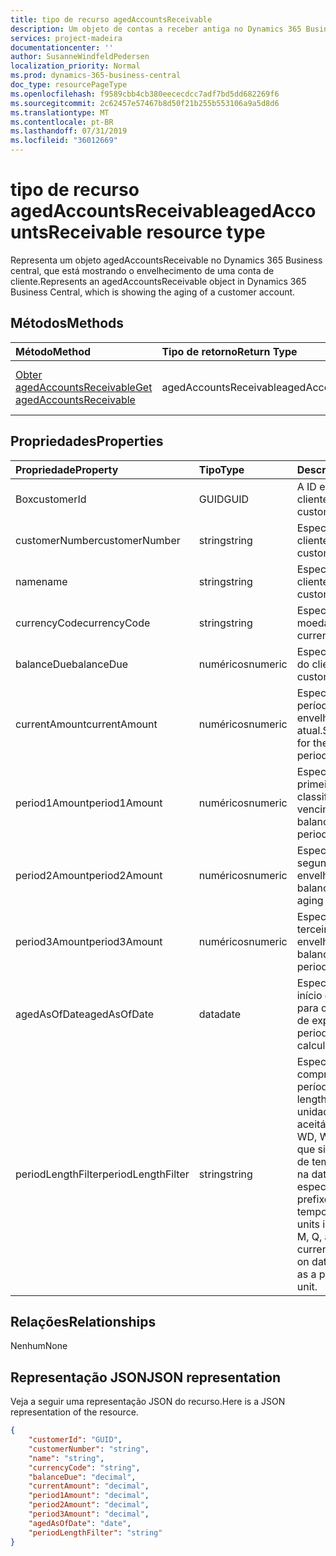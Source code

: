 ```yaml
---
title: tipo de recurso agedAccountsReceivable
description: Um objeto de contas a receber antiga no Dynamics 365 Business central.
services: project-madeira
documentationcenter: ''
author: SusanneWindfeldPedersen
localization_priority: Normal
ms.prod: dynamics-365-business-central
doc_type: resourcePageType
ms.openlocfilehash: f9589cbb4cb380eececdcc7adf7bd5dd682269f6
ms.sourcegitcommit: 2c62457e57467b8d50f21b255b553106a9a5d8d6
ms.translationtype: MT
ms.contentlocale: pt-BR
ms.lasthandoff: 07/31/2019
ms.locfileid: "36012669"
---
```

# <a name="agedaccountsreceivable-resource-type"></a><span data-ttu-id="4ad56-103">tipo de recurso agedAccountsReceivable</span><span class="sxs-lookup"><span data-stu-id="4ad56-103">agedAccountsReceivable resource type</span></span>
<span data-ttu-id="4ad56-104">Representa um objeto agedAccountsReceivable no Dynamics 365 Business central, que está mostrando o envelhecimento de uma conta de cliente.</span><span class="sxs-lookup"><span data-stu-id="4ad56-104">Represents an agedAccountsReceivable object in Dynamics 365 Business Central, which is showing the aging of a customer account.</span></span>

## <a name="methods"></a><span data-ttu-id="4ad56-105">Métodos</span><span class="sxs-lookup"><span data-stu-id="4ad56-105">Methods</span></span>

| <span data-ttu-id="4ad56-106">Método</span><span class="sxs-lookup"><span data-stu-id="4ad56-106">Method</span></span>         | <span data-ttu-id="4ad56-107">Tipo de retorno</span><span class="sxs-lookup"><span data-stu-id="4ad56-107">Return Type</span></span>  |<span data-ttu-id="4ad56-108">Descrição</span><span class="sxs-lookup"><span data-stu-id="4ad56-108">Description</span></span>|
|:---------------|:-------------|:----------|
|[<span data-ttu-id="4ad56-109">Obter agedAccountsReceivable</span><span class="sxs-lookup"><span data-stu-id="4ad56-109">Get agedAccountsReceivable</span></span>](../api/dynamics-agedaccountsreceivable-get.md)|<span data-ttu-id="4ad56-110">agedAccountsReceivable</span><span class="sxs-lookup"><span data-stu-id="4ad56-110">agedAccountsReceivable</span></span>|<span data-ttu-id="4ad56-111">Obter o objeto agedAccountsReceivable</span><span class="sxs-lookup"><span data-stu-id="4ad56-111">Get agedAccountsReceivable object</span></span>|

## <a name="properties"></a><span data-ttu-id="4ad56-112">Propriedades</span><span class="sxs-lookup"><span data-stu-id="4ad56-112">Properties</span></span>
| <span data-ttu-id="4ad56-113">Propriedade</span><span class="sxs-lookup"><span data-stu-id="4ad56-113">Property</span></span>       | <span data-ttu-id="4ad56-114">Tipo</span><span class="sxs-lookup"><span data-stu-id="4ad56-114">Type</span></span>    |<span data-ttu-id="4ad56-115">Descrição</span><span class="sxs-lookup"><span data-stu-id="4ad56-115">Description</span></span>                                  |
|:---------------|:--------|:--------------------------------------------|
|<span data-ttu-id="4ad56-116">Box</span><span class="sxs-lookup"><span data-stu-id="4ad56-116">customerId</span></span>      |<span data-ttu-id="4ad56-117">GUID</span><span class="sxs-lookup"><span data-stu-id="4ad56-117">GUID</span></span>     |<span data-ttu-id="4ad56-118">A ID exclusiva do cliente.</span><span class="sxs-lookup"><span data-stu-id="4ad56-118">The unique ID of customer.</span></span>                   |
|<span data-ttu-id="4ad56-119">customerNumber</span><span class="sxs-lookup"><span data-stu-id="4ad56-119">customerNumber</span></span>  |<span data-ttu-id="4ad56-120">string</span><span class="sxs-lookup"><span data-stu-id="4ad56-120">string</span></span>   |<span data-ttu-id="4ad56-121">Especifica o número do cliente.</span><span class="sxs-lookup"><span data-stu-id="4ad56-121">Specifies customer's number.</span></span>                 |
|<span data-ttu-id="4ad56-122">name</span><span class="sxs-lookup"><span data-stu-id="4ad56-122">name</span></span>            |<span data-ttu-id="4ad56-123">string</span><span class="sxs-lookup"><span data-stu-id="4ad56-123">string</span></span>   |<span data-ttu-id="4ad56-124">Especifica o nome do cliente.</span><span class="sxs-lookup"><span data-stu-id="4ad56-124">Specifies customer's name.</span></span>                   |
|<span data-ttu-id="4ad56-125">currencyCode</span><span class="sxs-lookup"><span data-stu-id="4ad56-125">currencyCode</span></span>    |<span data-ttu-id="4ad56-126">string</span><span class="sxs-lookup"><span data-stu-id="4ad56-126">string</span></span>   |<span data-ttu-id="4ad56-127">Especifica a moeda.</span><span class="sxs-lookup"><span data-stu-id="4ad56-127">Specifies the currency.</span></span>                      |
|<span data-ttu-id="4ad56-128">balanceDue</span><span class="sxs-lookup"><span data-stu-id="4ad56-128">balanceDue</span></span>      |<span data-ttu-id="4ad56-129">numéricos</span><span class="sxs-lookup"><span data-stu-id="4ad56-129">numeric</span></span>  |<span data-ttu-id="4ad56-130">Especifica o saldo total do cliente.</span><span class="sxs-lookup"><span data-stu-id="4ad56-130">Specifies the customer's total balance.</span></span>      |
|<span data-ttu-id="4ad56-131">currentAmount</span><span class="sxs-lookup"><span data-stu-id="4ad56-131">currentAmount</span></span>   |<span data-ttu-id="4ad56-132">numéricos</span><span class="sxs-lookup"><span data-stu-id="4ad56-132">numeric</span></span>  |<span data-ttu-id="4ad56-133">Especifica o saldo para o período de envelhecimento atual.</span><span class="sxs-lookup"><span data-stu-id="4ad56-133">Specifies balance for the current aging period.</span></span>|
|<span data-ttu-id="4ad56-134">period1Amount</span><span class="sxs-lookup"><span data-stu-id="4ad56-134">period1Amount</span></span>   |<span data-ttu-id="4ad56-135">numéricos</span><span class="sxs-lookup"><span data-stu-id="4ad56-135">numeric</span></span>  |<span data-ttu-id="4ad56-136">Especifica o saldo no primeiro período de classificação por vencimento.</span><span class="sxs-lookup"><span data-stu-id="4ad56-136">Specifies balance in the first aging period.</span></span> |
|<span data-ttu-id="4ad56-137">period2Amount</span><span class="sxs-lookup"><span data-stu-id="4ad56-137">period2Amount</span></span>   |<span data-ttu-id="4ad56-138">numéricos</span><span class="sxs-lookup"><span data-stu-id="4ad56-138">numeric</span></span>  |<span data-ttu-id="4ad56-139">Especifica o saldo no segundo período de envelhecimento.</span><span class="sxs-lookup"><span data-stu-id="4ad56-139">Specifies balance in the second aging period.</span></span>|
|<span data-ttu-id="4ad56-140">period3Amount</span><span class="sxs-lookup"><span data-stu-id="4ad56-140">period3Amount</span></span>   |<span data-ttu-id="4ad56-141">numéricos</span><span class="sxs-lookup"><span data-stu-id="4ad56-141">numeric</span></span>  |<span data-ttu-id="4ad56-142">Especifica o saldo no terceiro período de envelhecimento.</span><span class="sxs-lookup"><span data-stu-id="4ad56-142">Specifies balance in the third aging period.</span></span> |
|<span data-ttu-id="4ad56-143">agedAsOfDate</span><span class="sxs-lookup"><span data-stu-id="4ad56-143">agedAsOfDate</span></span>    |<span data-ttu-id="4ad56-144">data</span><span class="sxs-lookup"><span data-stu-id="4ad56-144">date</span></span>     |<span data-ttu-id="4ad56-145">Especifica a data de início do período usada para calcular os períodos de expiração.</span><span class="sxs-lookup"><span data-stu-id="4ad56-145">Specifies period start date used to calculate aging periods.</span></span>|
|<span data-ttu-id="4ad56-146">periodLengthFilter</span><span class="sxs-lookup"><span data-stu-id="4ad56-146">periodLengthFilter</span></span>|<span data-ttu-id="4ad56-147">string</span><span class="sxs-lookup"><span data-stu-id="4ad56-147">string</span></span> |<span data-ttu-id="4ad56-148">Especifica o comprimento dos períodos.</span><span class="sxs-lookup"><span data-stu-id="4ad56-148">Specifies the length of the periods.</span></span> <span data-ttu-id="4ad56-149">As unidades de tempo aceitáveis incluem: D, WD, W, M, Q e Y. C, o que significa a unidade de tempo atual com base na data, pode ser especificada como um prefixo para a unidade de tempo.</span><span class="sxs-lookup"><span data-stu-id="4ad56-149">Acceptable time units include: D, WD, W, M, Q, and Y. C, meaning current time unit based on date, can be specified as a prefix to the time unit.</span></span>|


## <a name="relationships"></a><span data-ttu-id="4ad56-150">Relações</span><span class="sxs-lookup"><span data-stu-id="4ad56-150">Relationships</span></span>
<span data-ttu-id="4ad56-151">Nenhum</span><span class="sxs-lookup"><span data-stu-id="4ad56-151">None</span></span>

## <a name="json-representation"></a><span data-ttu-id="4ad56-152">Representação JSON</span><span class="sxs-lookup"><span data-stu-id="4ad56-152">JSON representation</span></span>

<span data-ttu-id="4ad56-153">Veja a seguir uma representação JSON do recurso.</span><span class="sxs-lookup"><span data-stu-id="4ad56-153">Here is a JSON representation of the resource.</span></span>


```json
{
    "customerId": "GUID",
    "customerNumber": "string",
    "name": "string",
    "currencyCode": "string",
    "balanceDue": "decimal",
    "currentAmount": "decimal",
    "period1Amount": "decimal",
    "period2Amount": "decimal",
    "period3Amount": "decimal",
    "agedAsOfDate": "date",
    "periodLengthFilter": "string"
}

```


